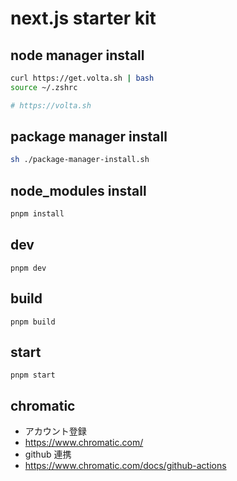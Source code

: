 # next.js starter kit

## node manager install

```bash
curl https://get.volta.sh | bash
source ~/.zshrc

# https://volta.sh
```

## package manager install

```bash
sh ./package-manager-install.sh
```

## node_modules install

```bash
pnpm install
```

## dev

`pnpm dev`

## build

`pnpm build`

## start

`pnpm start`

## chromatic

- アカウント登録
- https://www.chromatic.com/
- github 連携
- https://www.chromatic.com/docs/github-actions
